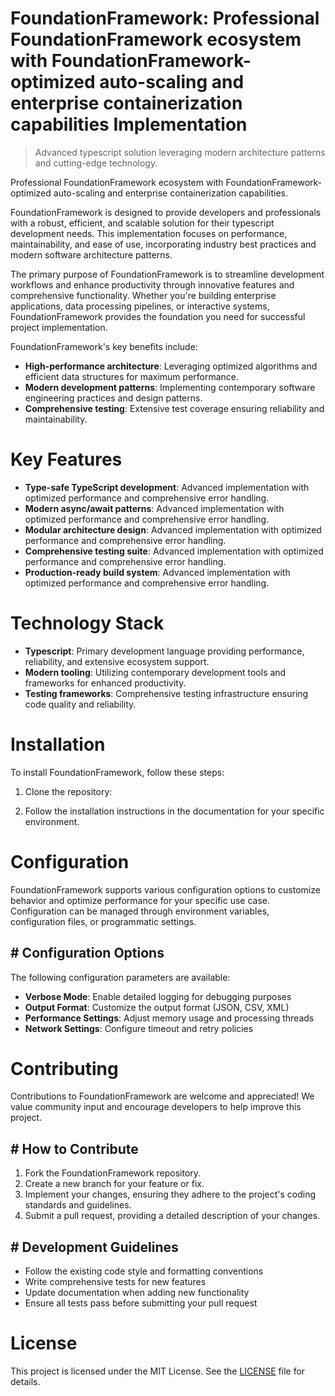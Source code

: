 <!-- fallback_FoundationFramework_20251001233218_36348 -->

# FoundationFramework: Professional FoundationFramework ecosystem with FoundationFramework-optimized auto-scaling and enterprise containerization capabilities Implementation
> Advanced typescript solution leveraging modern architecture patterns and cutting-edge technology.

Professional FoundationFramework ecosystem with FoundationFramework-optimized auto-scaling and enterprise containerization capabilities.

FoundationFramework is designed to provide developers and professionals with a robust, efficient, and scalable solution for their typescript development needs. This implementation focuses on performance, maintainability, and ease of use, incorporating industry best practices and modern software architecture patterns.

The primary purpose of FoundationFramework is to streamline development workflows and enhance productivity through innovative features and comprehensive functionality. Whether you're building enterprise applications, data processing pipelines, or interactive systems, FoundationFramework provides the foundation you need for successful project implementation.

FoundationFramework's key benefits include:

* **High-performance architecture**: Leveraging optimized algorithms and efficient data structures for maximum performance.
* **Modern development patterns**: Implementing contemporary software engineering practices and design patterns.
* **Comprehensive testing**: Extensive test coverage ensuring reliability and maintainability.

# Key Features

* **Type-safe TypeScript development**: Advanced implementation with optimized performance and comprehensive error handling.
* **Modern async/await patterns**: Advanced implementation with optimized performance and comprehensive error handling.
* **Modular architecture design**: Advanced implementation with optimized performance and comprehensive error handling.
* **Comprehensive testing suite**: Advanced implementation with optimized performance and comprehensive error handling.
* **Production-ready build system**: Advanced implementation with optimized performance and comprehensive error handling.

# Technology Stack

* **Typescript**: Primary development language providing performance, reliability, and extensive ecosystem support.
* **Modern tooling**: Utilizing contemporary development tools and frameworks for enhanced productivity.
* **Testing frameworks**: Comprehensive testing infrastructure ensuring code quality and reliability.

# Installation

To install FoundationFramework, follow these steps:

1. Clone the repository:


2. Follow the installation instructions in the documentation for your specific environment.

# Configuration

FoundationFramework supports various configuration options to customize behavior and optimize performance for your specific use case. Configuration can be managed through environment variables, configuration files, or programmatic settings.

## # Configuration Options

The following configuration parameters are available:

* **Verbose Mode**: Enable detailed logging for debugging purposes
* **Output Format**: Customize the output format (JSON, CSV, XML)
* **Performance Settings**: Adjust memory usage and processing threads
* **Network Settings**: Configure timeout and retry policies

# Contributing

Contributions to FoundationFramework are welcome and appreciated! We value community input and encourage developers to help improve this project.

## # How to Contribute

1. Fork the FoundationFramework repository.
2. Create a new branch for your feature or fix.
3. Implement your changes, ensuring they adhere to the project's coding standards and guidelines.
4. Submit a pull request, providing a detailed description of your changes.

## # Development Guidelines

* Follow the existing code style and formatting conventions
* Write comprehensive tests for new features
* Update documentation when adding new functionality
* Ensure all tests pass before submitting your pull request

# License

This project is licensed under the MIT License. See the [LICENSE](https://github.com/Willysc10/FoundationFramework/blob/main/LICENSE) file for details.
